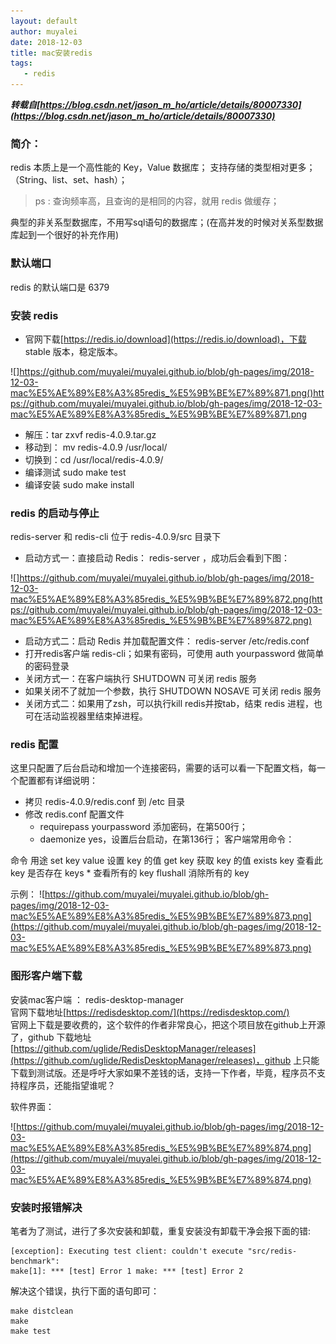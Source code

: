 ```yaml
---
layout: default
author: muyalei
date: 2018-12-03
title: mac安装redis
tags:
   - redis
---
```


***转载自[https://blog.csdn.net/jason_m_ho/article/details/80007330](https://blog.csdn.net/jason_m_ho/article/details/80007330)***


### 简介：

redis 本质上是一个高性能的 Key，Value 数据库； 
支持存储的类型相对更多；（String、list、set、hash）；

>ps : 查询频率高，且查询的是相同的内容，就用 redis 做缓存；

典型的非关系型数据库，不用写sql语句的数据库；(在高并发的时候对关系型数据库起到一个很好的补充作用)

### 默认端口

redis 的默认端口是 6379

### 安装 redis

- 官网下载[https://redis.io/download](https://redis.io/download)，下载 stable 版本，稳定版本。

![]https://github.com/muyalei/muyalei.github.io/blob/gh-pages/img/2018-12-03-mac%E5%AE%89%E8%A3%85redis_%E5%9B%BE%E7%89%871.png()https://github.com/muyalei/muyalei.github.io/blob/gh-pages/img/2018-12-03-mac%E5%AE%89%E8%A3%85redis_%E5%9B%BE%E7%89%871.png

- 解压：tar zxvf redis-4.0.9.tar.gz
- 移动到： mv redis-4.0.9 /usr/local/
- 切换到：cd /usr/local/redis-4.0.9/
- 编译测试 sudo make test
- 编译安装 sudo make install
### redis 的启动与停止

redis-server 和 redis-cli 位于 redis-4.0.9/src 目录下 
- 启动方式一：直接启动 Redis： redis-server ，成功后会看到下图： 

![]https://github.com/muyalei/muyalei.github.io/blob/gh-pages/img/2018-12-03-mac%E5%AE%89%E8%A3%85redis_%E5%9B%BE%E7%89%872.png(https://github.com/muyalei/muyalei.github.io/blob/gh-pages/img/2018-12-03-mac%E5%AE%89%E8%A3%85redis_%E5%9B%BE%E7%89%872.png)

- 启动方式二：启动 Redis 并加载配置文件： redis-server /etc/redis.conf
- 打开redis客户端 redis-cli；如果有密码，可使用 auth yourpassword 做简单的密码登录
- 关闭方式一：在客户端执行 SHUTDOWN 可关闭 redis 服务
- 如果关闭不了就加一个参数，执行 SHUTDOWN NOSAVE 可关闭 redis 服务
- 关闭方式二：如果用了zsh，可以执行kill redis并按tab，结束 redis 进程，也可在活动监视器里结束掉进程。
### redis 配置

这里只配置了后台启动和增加一个连接密码，需要的话可以看一下配置文档，每一个配置都有详细说明：

- 拷贝 redis-4.0.9/redis.conf 到 /etc 目录
- 修改 redis.conf 配置文件 
   - requirepass yourpassword 添加密码，在第500行；
   - daemonize yes，设置后台启动，在第136行；
客户端常用命令：

命令              用途
set key value	  设置 key 的值
get key	          获取 key 的值
exists key	      查看此 key 是否存在
keys *	          查看所有的 key
flushall	      消除所有的 key

示例：
![https://github.com/muyalei/muyalei.github.io/blob/gh-pages/img/2018-12-03-mac%E5%AE%89%E8%A3%85redis_%E5%9B%BE%E7%89%873.png](https://github.com/muyalei/muyalei.github.io/blob/gh-pages/img/2018-12-03-mac%E5%AE%89%E8%A3%85redis_%E5%9B%BE%E7%89%873.png)


### 图形客户端下载

安装mac客户端 ： redis-desktop-manager<br/> 
官网下载地址[https://redisdesktop.com/](https://redisdesktop.com/)<br/> 
官网上下载是要收费的，这个软件的作者非常良心，把这个项目放在github上开源了，github 下载地址[https://github.com/uglide/RedisDesktopManager/releases](https://github.com/uglide/RedisDesktopManager/releases)，github 上只能下载到测试版。还是呼吁大家如果不差钱的话，支持一下作者，毕竟，程序员不支持程序员，还能指望谁呢？

软件界面： 

![https://github.com/muyalei/muyalei.github.io/blob/gh-pages/img/2018-12-03-mac%E5%AE%89%E8%A3%85redis_%E5%9B%BE%E7%89%874.png](https://github.com/muyalei/muyalei.github.io/blob/gh-pages/img/2018-12-03-mac%E5%AE%89%E8%A3%85redis_%E5%9B%BE%E7%89%874.png)

### 安装时报错解决

笔者为了测试，进行了多次安装和卸载，重复安装没有卸载干净会报下面的错: 
```
[exception]: Executing test client: couldn't execute "src/redis-benchmark": 
make[1]: *** [test] Error 1 make: *** [test] Error 2
```
解决这个错误，执行下面的语句即可： 
```
make distclean 
make 
make test
```
